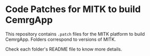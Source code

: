 # Code Patches for MITK to build CemrgApp 

This repository contains `.patch` files for the MITK platform to build CemrgApp. 
Folders correspond to versions of MITK. 

Check each folder's README file to know more details. 
